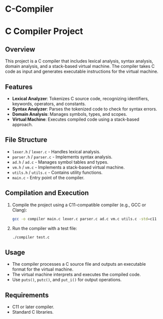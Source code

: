 # C-Compiler
# C Compiler Project

## Overview

This project is a C compiler that includes lexical analysis, syntax analysis, domain analysis, and a stack-based virtual machine. The compiler takes C code as input and generates executable instructions for the virtual machine.

## Features

- **Lexical Analyzer**: Tokenizes C source code, recognizing identifiers, keywords, operators, and constants.
- **Syntax Analyzer**: Parses the tokenized code to check for syntax errors.
- **Domain Analysis**: Manages symbols, types, and scopes.
- **Virtual Machine**: Executes compiled code using a stack-based approach.

## File Structure

- `lexer.h` / `lexer.c` - Handles lexical analysis.
- `parser.h` / `parser.c` - Implements syntax analysis.
- `ad.h` / `ad.c` - Manages symbol tables and types.
- `vm.h` / `vm.c` - Implements a stack-based virtual machine.
- `utils.h` / `utils.c` - Contains utility functions.
- `main.c` - Entry point of the compiler.

## Compilation and Execution

1. Compile the project using a C11-compatible compiler (e.g., GCC or Clang):
   ```sh
   gcc -o compiler main.c lexer.c parser.c ad.c vm.c utils.c -std=c11
   ```
2. Run the compiler with a test file:
   ```sh
   ./compiler test.c
   ```

## Usage

- The compiler processes a C source file and outputs an executable format for the virtual machine.
- The virtual machine interprets and executes the compiled code.
- Use `puts()`, `putc()`, and `put_i()` for output operations.

## Requirements

- C11 or later compiler.
- Standard C libraries.
